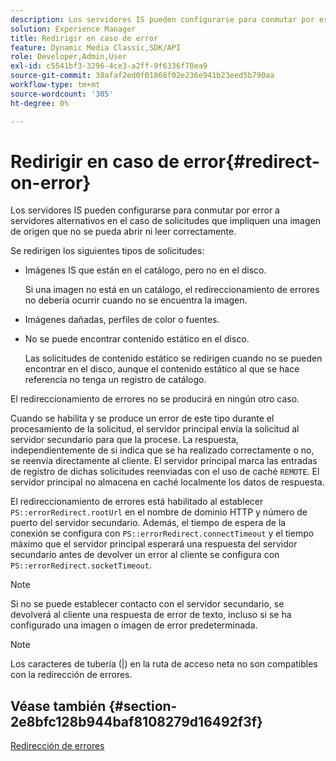 ```yaml
---
description: Los servidores IS pueden configurarse para conmutar por error a servidores alternativos en el caso de solicitudes que impliquen una imagen de origen que no se pueda abrir ni leer correctamente.
solution: Experience Manager
title: Redirigir en caso de error
feature: Dynamic Media Classic,SDK/API
role: Developer,Admin,User
exl-id: c5541bf3-3296-4ce3-a2ff-9f6336f78ea9
source-git-commit: 38afaf2ed0f01868f02e236e941b23eed5b790aa
workflow-type: tm+mt
source-wordcount: '305'
ht-degree: 0%

---
```


# Redirigir en caso de error{#redirect-on-error}

Los servidores IS pueden configurarse para conmutar por error a servidores alternativos en el caso de solicitudes que impliquen una imagen de origen que no se pueda abrir ni leer correctamente.

Se redirigen los siguientes tipos de solicitudes:

* Imágenes IS que están en el catálogo, pero no en el disco.

   Si una imagen no está en un catálogo, el redireccionamiento de errores no debería ocurrir cuando no se encuentra la imagen.

* Imágenes dañadas, perfiles de color o fuentes.
* No se puede encontrar contenido estático en el disco.

   Las solicitudes de contenido estático se redirigen cuando no se pueden encontrar en el disco, aunque el contenido estático al que se hace referencia no tenga un registro de catálogo.

El redireccionamiento de errores no se producirá en ningún otro caso.

Cuando se habilita y se produce un error de este tipo durante el procesamiento de la solicitud, el servidor principal envía la solicitud al servidor secundario para que la procese. La respuesta, independientemente de si indica que se ha realizado correctamente o no, se reenvía directamente al cliente. El servidor principal marca las entradas de registro de dichas solicitudes reenviadas con el uso de caché `REMOTE`. El servidor principal no almacena en caché localmente los datos de respuesta.

El redireccionamiento de errores está habilitado al establecer `PS::errorRedirect.rootUrl` en el nombre de dominio HTTP y número de puerto del servidor secundario. Además, el tiempo de espera de la conexión se configura con `PS::errorRedirect.connectTimeout` y el tiempo máximo que el servidor principal esperará una respuesta del servidor secundario antes de devolver un error al cliente se configura con `PS::errorRedirect.socketTimeout`.

>[!NOTE]
>
>Si no se puede establecer contacto con el servidor secundario, se devolverá al cliente una respuesta de error de texto, incluso si se ha configurado una imagen o imagen de error predeterminada.

>[!NOTE]
>
>Los caracteres de tubería (|) en la ruta de acceso neta no son compatibles con la redirección de errores.

## Véase también {#section-2e8bfc128b944baf8108279d16492f3f}

[Redirección de errores](../../../is-api/image-serving-api-ref/c-configuration-and-administration/c-server-settings/r-error-redirection.md#reference-268b1bf6ce1b44bb979727c6f5daf1ac)
